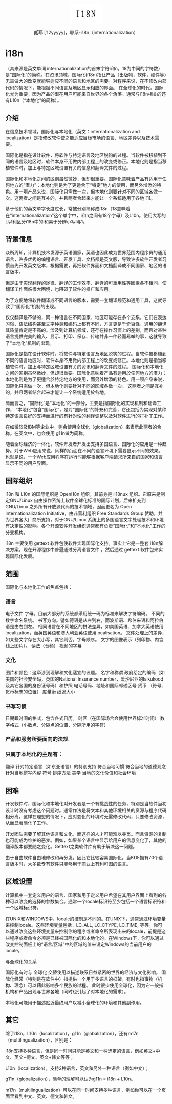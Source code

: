 <p align="center">
    <a href="https://i18.icu" target="_blank" rel="noopener noreferrer">
        <img width="100" src="/logo.jpg" alt="12yyyyy logo" />
    </a>
</p>

<p align="center"><b>贰耶</b> [ˈ12yyyyy]，耶系-i18n（internationalization）</p>




# i18n

（其来源是英文单词 internationalization的首末字符i和n，18为中间的字符数）是“国际化”的简称。在资讯领域，国际化(i18n)指让产品（出版物，软件，硬件等）无需做大的改变就能够适应不同的语言和地区的需要。对程序来说，在不修改内部代码的情况下，能根据不同语言及地区显示相应的界面。 在全球化的时代，国际化尤为重要，因为产品的潜在用户可能来自世界的各个角落。通常与i18n相关的还有L10n（“本地化”的简称）。

## 介绍

在信息技术领域，国际化与本地化（英文：internationalization and localization）是指修改软件使之能适应目标市场的语言、地区差异以及技术需要。

国际化是指在设计软件，将软件与特定语言及地区脱钩的过程。当软件被移植到不同的语言及地区时，软件本身不用做内部工程上的改变或修正。本地化则是指当移植软件时，加上与特定区域设置有关的信息和翻译文件的过程。

国际化和本地化之间的区别虽然微妙，但却很重要。国际化意味着产品有适用于任何地方的“潜力”；本地化则是为了更适合于“特定”地方的使用，而另外增添的特色。用一项产品来说，国际化只需做一次，但本地化则要针对不同的区域各做一次。这两者之间是互补的，并且两者合起来才能让一个系统适用于各地 [1]。

基于他们的英文单字长度过长，常被分别简称成i18n（18意味着在“internationalization”这个单字中，i和n之间有18个字母）及L10n。使用大写的L以利区分i18n中的i和易于分辨小写l与1。


## 背景信息
众所周知，计算机技术发源于英语国家，英语也因此成为世界范围内程序员的通用语言，许多优秀的编程语言、开发工具、文档都是英文版，导致许多软件开发者习惯首先开发英文版本，根据需要，再把软件界面和文档翻译成不同国家、地区的语言版本。

但是由于实现翻译的途径、翻译的工作效率、翻译的可重用性等因素各不相同，使翻译工作面临很大困境，也阻碍了软件的推广和应用。

为了方便地将软件翻译成不同语言的版本，需要一套翻译规范和通用工具，这就导致了“国际化”机制的出现。

仅仅翻译是不够的，同一种语言在不同国家、地区可能存在多个支系，它们在表达习惯、语法结构甚至文字种类和编码上都有不同，方言更是千奇百怪，通用的翻译其质量肯定是不高的。涉及到计算机领域，还存在操作习惯上的差别，而且对某种语言提供完美的输入、显示、打印、保存、传输并非一件轻而易举的事，这就导致了“本地化”机制的出现。

国际化是指在设计软件时，将软件与特定语言及地区脱钩的过程。当软件被移植到不同的语言地区时，软件本身不用做内部工程上的改变或修正。本地化则是指当移植软件时，加上与特定区域设置有关的资讯和翻译文件的过程。 国际化和本地化之间的区别虽然微妙，但却很重要。国际化意味着产品有适用於任何地方的潜力；本地化则是为了更适合於特定地方的使用，而另外增添的特色。用一项产品来说，国际化只需做一次，但本地化则要针对不同的区域各做一次。 这两者之间是互补的，并且两者结合起来才能让一个系统适用於各地。

简而言之，“国际化”是“本地化”的一部分，主要是指国际化的实现机制和翻译工作， “本地化”包含“国际化”，是对“国际化”的补充和完善，它还包括为实现对某种特定语言良好的支持而进行的有针对性的翻译调整以及对软件进行的打补丁工作。

在如微软及IBM等企业中，则会使用全球化（globalization）来表示此两者的合称。在英文中，也会使用 g11n做为简称。

随着全球经济的一体化，软件开发者开发出支持多国语言、国际化的应用是一种趋势。对于Web应用来说，同样的页面在不同的语言环境下需要显示不同的效果。也就是说，一个Web应用程序在运行时能够根据客户端请求所来自的国家和语言显示不同的用户界面。

## 国际组织

i18n 和 L10n 的国际组织是 Openi18n 组织，其前身是 li18nux 组织。它原来是制定GNU/Linux 自由操作系统上软件全球化标准的国际计划，后来扩充到GNU/Linux 之外所有开放源代码的技术领域，因而更名为 Open Internationalization Initiative，由非营利组织 Free Standards Group 赞助，并为世界各大厂商所支持，对于GNU/Linux 系统上的多国语言文字处理技术和环境有决定性的影响。各个开源软件开发组织通常都有负责“国际化”和“本地化”工作的分支机构。

i18n 主要使用 gettext 软件包使软件实现国际化支持。事实上它是一整套 i18n解决方案。现在开源程序中普遍通过分离语言文件 ，然后通过 gettext 软件包来实现国际化发展。

## 范围

国际化与本地化工作的焦点包括：

### 语言
电子文件
字母。目前大部分的系统都采用统一码为标准来解决字符编码。
不同的数字命名系统。
书写方向。譬如德语是从左到右，而波斯语、希伯来语和阿拉伯语是由右到左。
相同语言在不同地区的拼法差异，如美国英语、加拿大英语使用localization，而英国英语和澳大利亚英语使用localisation。
文件处理上的差异，如某些文字存在大小写，其它则否。字母顺序。
文字的图像表示（列印物、内含线上图片）。
读法（音频）
视频的字幕

### 文化
图片和颜色：这牵涉到理解和文化适宜的议题。
名字和称谓
政府给定的编码（如美国的社会安全码，英国的National Insurance number，爱沙尼亚的Isikukood及其它各国的身份证号码）和护照
电话号码、地址和国际邮递区号
货币 （符号、货币标志的位置）
度量衡
纸张大小


### 书写习惯
日期跟时间的格式，包含各式日历。
时区（在国际场合会使用世界标准时间）
数字格式（小数点、分隔点的位置、分隔所用的字符）

### 产品和服务所要面向的法规

### 只属于本地化的主题有：

翻译
针对特定语言（如东亚语言）的特别支持
符合当地习惯
符合当地的道德观念
针对当地撰写内容
符号
排序方法
美学
当地的文化价值和社会环境

## 困难

开发软件时，国际化和本地化对开发者是一个有挑战性的任务，特别是当软件当初设计时没有考虑这个问题时。通常作法是将文本和其他环境相关的资源与程序代码相分离。这样在理想的情况下，应对变化的环境时无需修改代码，只要修改资源，从而显著简化了工作。

开发团队需要了解其他语言和文化，而这样的人才可能难以寻觅。而且资源的复制也可能成为维护的恶梦。例如，如果某个语言中显示给用户的信息变化了，其他的翻译版本都要随之变化。Gettext之类软件库有助于解决这一问题。

由于自由软件自由地修改和再分发，因此它比较容易国际化。当KDE拥有70个语言版本时，大多数专有软件只能够用于商业上有利可图的语言。

## 区域设置

计算机中一套定义用户的语言、国家和用于定义用户希望在其用户界面上看到的各种可以改变的选择的参数集合。通常一个locale标识符至少包括一个语言标识符和一个区域标识符。

在UNIX和WINDOWS中，locale的控制是不同的。在UNIX下，通常通过环境变量来控制locale。这些环境变量包括：LC_ALL, LC_CTYPE, LC_TIME, 等等。你可以通过改变这些环境变量来控制你的程序或者命令所表现出来的locale，前提是这些程序或者命令必须是已经被国际化的和本地化的。在Windows下，你可以通过改变控制面板上的“语言/区域”中的区域的值来设定Windows的当前用户的locale。

与全球化的关系

国际化有时与 全球化 交替使用以描述联系日益紧密的世界的经济与文化影响。
国际化经常（特别是在软件中）指提供一个用于多语言的框架，有时也指事物（机构、理念）可以藉此影响多个民族的过程。 此时很少使用全球化，因为它一般指机构和产品出现与世界各地（同时也引起了对本地化的需求）。

本地化可能用于描述贴近最终用户以减小全球化的环境和其他副作用。

## 其它

除了i18n，L10n（localization），g11n（globalization），还有m17n（multilingualization），区别是：

i18n支持多种语言，但是同一时间只能是英文和一种选定的语言，例如英文+中文、英文+德文、英文+韩文等等；

L10n（localization），支持2种语言，英文和另外一种语言（例如中文）；

g11n（globalization），简单的理解可以认为g11n = i18n + L10n。

m17n（multilingualization）可以在同一时间支持多种语言，例如你可以在一个页面里看到中文、英文、德文和韩文。
